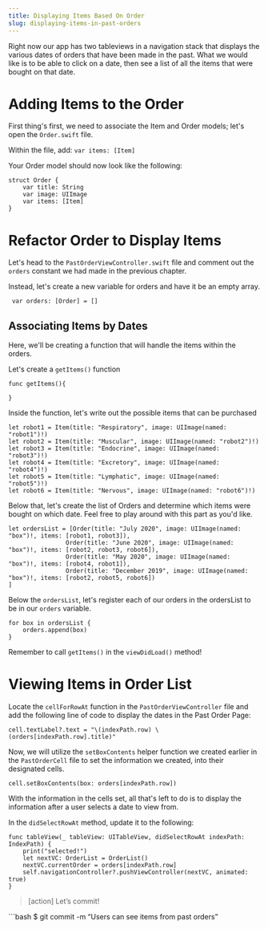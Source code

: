 ```yaml
---
title: Displaying Items Based On Order
slug: displaying-items-in-past-orders
---
```

Right now our app has two tableviews in a navigation stack that displays the various dates of orders that have been made in the past. What we would like is to be able to click on a date, then see a list of all the items that were bought on that date. 

# Adding Items to the Order 
First thing's first, we need to associate the Item and Order models; let's open the `Order.swift` file.

Within the file, add: `var items: [Item]`

Your Order model should now look like the following: 
```
struct Order {
    var title: String
    var image: UIImage
    var items: [Item]
}
```

# Refactor Order to Display Items 
Let's head to the `PastOrderViewController.swift` file and comment out the `orders` constant we had made in the previous chapter. 

Instead, let's create a new variable for orders and have it be an empty array. 

```
 var orders: [Order] = []
```

## Associating Items by Dates 
Here, we'll be creating a function that will handle the items within the orders. 

Let's create a  `getItems()` function
```
func getItems(){

}
```

Inside the function, let's write out the possible items that can be purchased
```
let robot1 = Item(title: "Respiratory", image: UIImage(named: "robot1")!)
let robot2 = Item(title: "Muscular", image: UIImage(named: "robot2")!)
let robot3 = Item(title: "Endocrine", image: UIImage(named: "robot3")!)
let robot4 = Item(title: "Excretory", image: UIImage(named: "robot4")!)
let robot5 = Item(title: "Lymphatic", image: UIImage(named: "robot5")!)
let robot6 = Item(title: "Nervous", image: UIImage(named: "robot6")!)
```

Below that, let's create the list of Orders and determine which items were bought on which date. Feel free to play around with this part as you'd like. 
```
let ordersList = [Order(title: "July 2020", image: UIImage(named: "box")!, items: [robot1, robot3]),
                Order(title: "June 2020", image: UIImage(named: "box")!, items: [robot2, robot3, robot6]),
                Order(title: "May 2020", image: UIImage(named: "box")!, items: [robot4, robot1]),
                Order(title: "December 2019", image: UIImage(named: "box")!, items: [robot2, robot5, robot6])
]
```

Below the `ordersList`, let's register each of our orders in the ordersList to be in our `orders` variable. 

```
for box in ordersList {
    orders.append(box)
}
```

Remember to call `getItems()` in the `viewDidLoad()` method!

# Viewing Items in Order List 

Locate the `cellForRowAt` function in the `PastOrderViewController` file and add the following line of code to display the dates in the Past Order Page:

```
cell.textLabel?.text = "\(indexPath.row) \(orders[indexPath.row].title)"
```

Now, we will utilize the `setBoxContents` helper function we created earlier in the `PastOrderCell` file to set the information we created, into their designated cells. 
```
cell.setBoxContents(box: orders[indexPath.row])
```

With the information in the cells set, all that's left to do is to display the information after a user selects a date to view from. 

In the `didSelectRowAt` method, update it to the following:
```
func tableView(_ tableView: UITableView, didSelectRowAt indexPath: IndexPath) {
    print("selected!")
    let nextVC: OrderList = OrderList()
    nextVC.currentOrder = orders[indexPath.row]
    self.navigationController?.pushViewController(nextVC, animated: true)
}
```




>[action]
> Let’s commit!
>
\```bash
$ git commit -m “Users can see items from past orders”